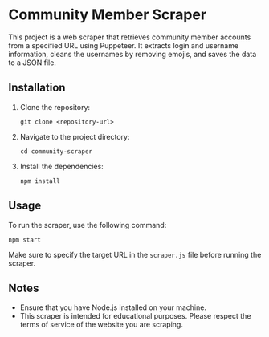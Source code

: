 # Community Member Scraper

This project is a web scraper that retrieves community member accounts from a specified URL using Puppeteer. It extracts login and username information, cleans the usernames by removing emojis, and saves the data to a JSON file.

## Installation

1. Clone the repository:
   ```
   git clone <repository-url>
   ```

2. Navigate to the project directory:
   ```
   cd community-scraper
   ```

3. Install the dependencies:
   ```
   npm install
   ```

## Usage

To run the scraper, use the following command:
```
npm start
```

Make sure to specify the target URL in the `scraper.js` file before running the scraper.

## Notes

- Ensure that you have Node.js installed on your machine.
- This scraper is intended for educational purposes. Please respect the terms of service of the website you are scraping.